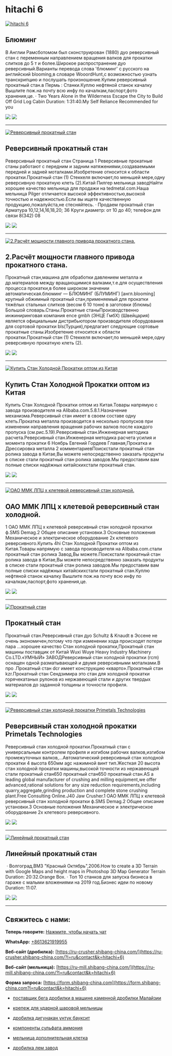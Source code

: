 # hitachi 6

<a href="https://swt.shibang-china.com/?l=ru&img&k=hitachi+6" target="_blank">![hitachi 6](http://static.shibang-china.com/all-800x300/23.jpg)</a>

## Блюминг
В Англии Рамсботомом был сконструирован (1880) дуо реверсивный стан с переменным направлением вращения валков для прокатки слитков до 5 т и более.Широкое распространение дуо реверсивный.Варианты перевода слова 'блюминг' с русского на английский blooming,в словаре WooordHunt,с возможностью узнать транскрипцию и послушать произношение.Купим реверсивный прокатный стан.в Пермь : Станки.Куплю нефтяной станок качалку Вышлите пож.на почту всю инфу по качалкам,паспорт,фото хранения,це.&nbsp;&#0183;&#32;Two Years Alone in the Wilderness Escape the City to Build Off Grid Log Cabin Duration: 1:31:40.My Self Reliance Recommended for you


<a href="https://whatsapp.shibangsoft.com/WhatsApp.php" target="_blank" title="WhatsApp">![](http://static.shibang-china.com/icon/whatsapp.png)</a> <a href="https://swt.shibang-china.com/?l=ru&icon&k=hitachi+6" target="_blank">![](http://static.shibang-china.com/icon/chat-ru.png)</a>

---

<a href="https://swt.shibang-china.com/?l=ru&img&k=hitachi+6" target="_blank">![Реверсивный прокатный стан](http://static.shibang-china.com/all-800x300/383.jpg)</a>

## Реверсивный прокатный стан
Реверсивный прокатный стан Cтраница 1 Реверсивные прокатные станы работают с передним и задним натяжениями,создаваемыми передней и задней моталками.Изобретение относится к области прокатки.Прокатный стан (1) Стеккеля включает,по меньшей мере,одну реверсивную прокатную клеть (2).Китай Пилгер мельница заводНайти хорошее качество мельница для продажи на tedmetal.com.Наша мельница Pilger отличается высокой эффективностью,высокой точностью и надежностью.Если вы ищете качественную продукцию,пожалуйста,не стесняйтесь.&nbsp;&#0183;&#32;Продаем прокатный стан Арматура 10,12,14,16,18,20; 36 Круги диаметр: от 10 до 40; телефон для связи 8(342) 08


<a href="https://whatsapp.shibangsoft.com/WhatsApp.php" target="_blank" title="WhatsApp">![](http://static.shibang-china.com/icon/whatsapp.png)</a> <a href="https://swt.shibang-china.com/?l=ru&icon&k=hitachi+6" target="_blank">![](http://static.shibang-china.com/icon/chat-ru.png)</a>

---

<a href="https://swt.shibang-china.com/?l=ru&img&k=hitachi+6" target="_blank">![2.Расчёт мощности главного привода прокатного стана.](http://static.shibang-china.com/all-800x300/1228.jpg)</a>

## 2.Расчёт мощности главного привода прокатного стана.
Прокатный стан,машина для обработки давлением металла и др.материалов между вращающимися валками,т.е.для осуществления процесса прокатки,в более широком значении автоматическая.блюминг — БЛЮМИНГ (БЛУМИНГ) [англ.blooming] крупный обжимный прокатный стан,применяемый для прокатки тяжёлых стальных слитков (весом 6 10 тонн) в заготовки (блюмы) Большой словарь.Станы.Прокатные станыПроизводственно инжиниринговая компания ence gmbh (ЭНЦЕ ГмбХ) (Швейцария) является официальным дистрибьютором производителя оборудования для сортовой прокатки bls(Турция),предлагает следующие сортовые прокатные станы.Изобретение относится к области прокатки.Прокатный стан (1) Стеккеля включает,по меньшей мере,одну реверсивную прокатную клеть (2).


<a href="https://whatsapp.shibangsoft.com/WhatsApp.php" target="_blank" title="WhatsApp">![](http://static.shibang-china.com/icon/whatsapp.png)</a> <a href="https://swt.shibang-china.com/?l=ru&icon&k=hitachi+6" target="_blank">![](http://static.shibang-china.com/icon/chat-ru.png)</a>

---

<a href="https://swt.shibang-china.com/?l=ru&img&k=hitachi+6" target="_blank">![Купить Стан Холодной Прокатки оптом из Китая](http://static.shibang-china.com/all-800x300/1497.jpg)</a>

## Купить Стан Холодной Прокатки оптом из Китая
Купить Стан Холодной Прокатки оптом из Китая.Товары напрямую с завода производителя на Alibaba.com.5.8.1.Назначение механизма.Реверсивный стан имеет в своем составе одну клеть.Прокатка металла производится в несколько пропусков при изменении направления вращения рабочих валков после каждого пропуска (см.рис.5.19).Реверсивный стан.Инженерная методика расчета.Реверсивный стан.Инженерная методика расчета усилия и момента прокатки 6 Ноябрь Евгений Гордеев Главная,Прокатка и Дрессировка металла 2 комментариевПоискстали прокатный стан ролика завода в Китае,Вы можете непосредственно заказать продукты в списке стали прокатный стан ролика заводов.Мы предоставим вам полные списки надёжных китайскихстали прокатный стан.


<a href="https://whatsapp.shibangsoft.com/WhatsApp.php" target="_blank" title="WhatsApp">![](http://static.shibang-china.com/icon/whatsapp.png)</a> <a href="https://swt.shibang-china.com/?l=ru&icon&k=hitachi+6" target="_blank">![](http://static.shibang-china.com/icon/chat-ru.png)</a>

---

<a href="https://swt.shibang-china.com/?l=ru&img&k=hitachi+6" target="_blank">![ОАО ММК ЛПЦ х клетевой реверсивный стан холодной.](http://static.shibang-china.com/all-800x300/60.jpg)</a>

## ОАО ММК ЛПЦ х клетевой реверсивный стан холодной.
1 ОАО ММК ЛПЦ х клетевой реверсивный стан холодной прокатки ф.SMS Demag.2 Общее описание установки.3 Основные положения Механическое и электрическое оборудование 2х клетевого реверсивного.Купить 4hi Стан Холодной Прокатки оптом из Китая.Товары напрямую с завода производителя на Alibaba.com.стали прокатный стан ролика Завод,Вы можете.Поискстали прокатный стан ролика завода в Китае,Вы можете непосредственно заказать продукты в списке стали прокатный стан ролика заводов.Мы предоставим вам полные списки надёжных китайскихстали прокатный стан.Куплю нефтяной станок качалку Вышлите пож.на почту всю инфу по качалкам,паспорт,фото хранения,це.


<a href="https://whatsapp.shibangsoft.com/WhatsApp.php" target="_blank" title="WhatsApp">![](http://static.shibang-china.com/icon/whatsapp.png)</a> <a href="https://swt.shibang-china.com/?l=ru&icon&k=hitachi+6" target="_blank">![](http://static.shibang-china.com/icon/chat-ru.png)</a>

---

<a href="https://swt.shibang-china.com/?l=ru&img&k=hitachi+6" target="_blank">![Прокатный стан](http://static.shibang-china.com/all-800x300/1059.jpg)</a>

## Прокатный стан
Прокатный стан.Реверсивный стан дуо Schultz &amp; Knaudt в Эссене не очень экономичен,потому что при изменении хода происходят потери пара …хорошее качество Стан холодной прокатки,Прокатный стан машины поставщик от Китай Wuxi Wuye Heavy Industry Machinery Co.LTD.&#171;УМНЫЙ&#187; ЗАВОДРеверсивный стан холодной прокатки (rcm) оснащен одной разматывающей и двумя реверсивными моталками.В про .Прокатный стан dcr имеет конструкцию &#171;кварто&#187;.Прокатный стан kzr.Прокатный стан Сендзимира это стан для холодной прокатки горячекатаных рулонов из нержавеющей стали и других твердых материалов до заданной толщины и точности профиля.


<a href="https://whatsapp.shibangsoft.com/WhatsApp.php" target="_blank" title="WhatsApp">![](http://static.shibang-china.com/icon/whatsapp.png)</a> <a href="https://swt.shibang-china.com/?l=ru&icon&k=hitachi+6" target="_blank">![](http://static.shibang-china.com/icon/chat-ru.png)</a>

---

<a href="https://swt.shibang-china.com/?l=ru&img&k=hitachi+6" target="_blank">![Реверсивный стан холодной прокатки Primetals Technologies](http://static.shibang-china.com/all-800x300/607.jpg)</a>

## Реверсивный стан холодной прокатки Primetals Technologies
Реверсивный стан холодной прокатки.Прокатный стан с универсальным контролем профиля и изгибом рабочих валков,изгибом промежуточных валков,…Автоматический реверсивный стан холодной прокатки 4 высота 650мм agc нажимной винт тип.Жесткая 20 высота стан холодной прокатки машины,высокой точности из нержавеющей стали прокатный стан650 прокатный стан650 прокатный стан.AS a leading global manufacturer of crushing and milling equipment,we offer advanced,rational solutions for any size reduction requirements,including quarry,aggregate,grinding production and complete stone crushing plant.Free Consulting Online.J40 Jaw Crusher.1 ОАО ММК ЛПЦ х клетевой реверсивный стан холодной прокатки ф.SMS Demag.2 Общее описание установки.3 Основные положения Механическое и электрическое оборудование 2х клетевого реверсивного.


<a href="https://whatsapp.shibangsoft.com/WhatsApp.php" target="_blank" title="WhatsApp">![](http://static.shibang-china.com/icon/whatsapp.png)</a> <a href="https://swt.shibang-china.com/?l=ru&icon&k=hitachi+6" target="_blank">![](http://static.shibang-china.com/icon/chat-ru.png)</a>

---

<a href="https://swt.shibang-china.com/?l=ru&img&k=hitachi+6" target="_blank">![Линейный прокатный стан](http://static.shibang-china.com/all-800x300/958.jpg)</a>

## Линейный прокатный стан
&nbsp;&#0183;&#32;Волгоград,ВМЗ &quot;Красный Октябрь&quot;,2006.How to create a 3D Terrain with Google Maps and height maps in Photoshop 3D Map Generator Terrain Duration: 20:32.Orange Box.&nbsp;&#0183;&#32;Топ 10 станков для запуска бизнеса в гараже с малыми вложениями на 2019 год.Бизнес идеи по новому Duration: 11:07.

<a href="https://whatsapp.shibangsoft.com/WhatsApp.php" target="_blank" title="WhatsApp">![](http://static.shibang-china.com/icon/whatsapp.png)</a> <a href="https://swt.shibang-china.com/?l=ru&icon&k=hitachi+6" target="_blank">![](http://static.shibang-china.com/icon/chat-ru.png)</a>

---
## Свяжитесь с нами:

**Теперь говорите:** [Нажмите, чтобы начать чат](https://swt.shibang-china.com?l=ru&contact&k=hitachi+6)

**WhatsApp:**  [+8613621919955](https://whatsapp.shibangsoft.com/WhatsApp.php)

**Веб-сайт (дробилка):** [https://ru-crusher.shibang-china.com/](https://ru-crusher.shibang-china.com/?l=ru&contact&k=hitachi+6)

**Веб-сайт (мельница):** [https://ru-mill.shibang-china.com/](https://ru-mill.shibang-china.com/?l=ru&contact&k=hitachi+6)

**Форма запроса:** [https://form.shibang-china.com](https://form.shibang-china.com?l=ru&contact&k=hitachi+6)

* [поставщик бега дробилки в машине каменной дробилки Малайзии](../132/%D0%BF%D0%BE%D1%81%D1%82%D0%B0%D0%B2%D1%89%D0%B8%D0%BA%20%D0%B1%D0%B5%D0%B3%D0%B0%20%D0%B4%D1%80%D0%BE%D0%B1%D0%B8%D0%BB%D0%BA%D0%B8%20%D0%B2%20%D0%BC%D0%B0%D1%88%D0%B8%D0%BD%D0%B5%20%D0%BA%D0%B0%D0%BC%D0%B5%D0%BD%D0%BD%D0%BE%D0%B9%20%D0%B4%D1%80%D0%BE%D0%B1%D0%B8%D0%BB%D0%BA%D0%B8%20%D0%9C%D0%B0%D0%BB%D0%B0%D0%B9%D0%B7%D0%B8%D0%B8.md)

* [крепеж для ударной шаровой мельницы](../131/%D0%BA%D1%80%D0%B5%D0%BF%D0%B5%D0%B6%20%D0%B4%D0%BB%D1%8F%20%D1%83%D0%B4%D0%B0%D1%80%D0%BD%D0%BE%D0%B9%20%D1%88%D0%B0%D1%80%D0%BE%D0%B2%D0%BE%D0%B9%20%D0%BC%D0%B5%D0%BB%D1%8C%D0%BD%D0%B8%D1%86%D1%8B.md)

* [дробилка дигунакан унтук бауксит](../132/%D0%B4%D1%80%D0%BE%D0%B1%D0%B8%D0%BB%D0%BA%D0%B0%20%D0%B4%D0%B8%D0%B3%D1%83%D0%BD%D0%B0%D0%BA%D0%B0%D0%BD%20%D1%83%D0%BD%D1%82%D1%83%D0%BA%20%D0%B1%D0%B0%D1%83%D0%BA%D1%81%D0%B8%D1%82.md)

* [компоненты сульфата аммония](../135/%D0%BA%D0%BE%D0%BC%D0%BF%D0%BE%D0%BD%D0%B5%D0%BD%D1%82%D1%8B%20%D1%81%D1%83%D0%BB%D1%8C%D1%84%D0%B0%D1%82%D0%B0%20%D0%B0%D0%BC%D0%BC%D0%BE%D0%BD%D0%B8%D1%8F.md)

* [мельница дополнительная клетка](../135/%D0%BC%D0%B5%D0%BB%D1%8C%D0%BD%D0%B8%D1%86%D0%B0%20%D0%B4%D0%BE%D0%BF%D0%BE%D0%BB%D0%BD%D0%B8%D1%82%D0%B5%D0%BB%D1%8C%D0%BD%D0%B0%D1%8F%20%D0%BA%D0%BB%D0%B5%D1%82%D0%BA%D0%B0.md)

* [дробилка лем завод](../135/%D0%B4%D1%80%D0%BE%D0%B1%D0%B8%D0%BB%D0%BA%D0%B0%20%D0%BB%D0%B5%D0%BC%20%D0%B7%D0%B0%D0%B2%D0%BE%D0%B4.md)